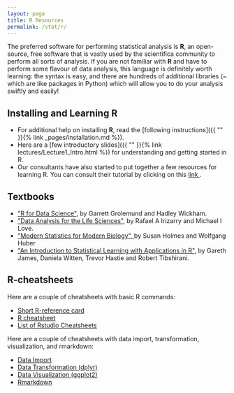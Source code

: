 ```yaml
---
layout: page
title: R Resources
permalink: /stat/r/
---
```


The preferred software for performing statistical analysis is __R__, an open-source, free software that is vastly used by the scientifica community to perform all sorts of analysis. If you are not familiar with __R__ and have to perform some flavour of data analysis, this language is definitely worth learning: the syntax is easy, and there are hundreds of additional libraries (~ which are like packages in Python) which will allow you to do your analysis swiftly and easily!

## Installing and Learning R

+ For additional help on installing __R__, read the [following instructions]({{ "" }}{% link _pages/installation.md %}). 
+ Here are a [few introductory slides]({{ "" }}{% link lectures/Lecture1_Intro.html %}) for understanding and getting started in R.
+ Our consultants have also started to put together a few resources for learning R. You can consult their tutorial by clicking on this <a href="{{ site.baseurl }}images/tutorial-summary.html">link </a>.

## Textbooks 

+ ["R for Data Science",](http://r4ds.had.co.nz/)
by Garrett Grolemund and Hadley Wickham.
+ ["Data Analysis for the Life Sciences",](https://leanpub.com/dataanalysisforthelifesciences) by Rafael A Irizarry and Michael I Love.
+ ["Modern Statistics for Modern Biology", ](https://statweb.stanford.edu/~susan/book-modern-statistics-for-modern-biology.html) by Susan Holmes and Wolfgang Huber
+  ["An Introduction to Statistical Learning with Applications in R",](https://www.statlearning.com/) by Gareth James, Daniela Witten, Trevor Hastie and  Robert Tibshirani.


## [](#resources) R-cheatsheets

Here are a couple of cheatsheets with basic R commands:
+ [Short R-reference card](https://cran.r-project.org/doc/contrib/Short-refcard.pdf)
+ [R cheatsheet](http://nicolascampione.weebly.com/uploads/1/9/4/1/19411255/r_cheat_sheet.pdf)
+ [List of Rstudio Cheatsheets](https://www.rstudio.com/resources/cheatsheets/)

Here are a couple of cheatsheets with data import, transformation, visualization, and rmarkdown:
+ [Data Import](https://github.com/rstudio/cheatsheets/raw/master/data-import.pdf)
+ [Data Transformation (dplyr)](https://github.com/rstudio/cheatsheets/raw/master/data-transformation.pdf)
+ [Data Visualization (ggplot2)](https://github.com/rstudio/cheatsheets/raw/master/data-visualization-2.1.pdf)
+ [Rmarkdown](https://github.com/rstudio/cheatsheets/raw/master/rmarkdown-2.0.pdf)

